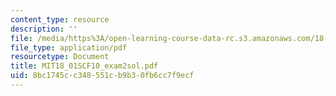 ```yaml
---
content_type: resource
description: ''
file: /media/https%3A/open-learning-course-data-rc.s3.amazonaws.com/18-01sc-single-variable-calculus-fall-2010/8bc1745cc348551cb9b30fb6cc7f9ecf_MIT18_01SCF10_exam2sol.pdf
file_type: application/pdf
resourcetype: Document
title: MIT18_01SCF10_exam2sol.pdf
uid: 8bc1745c-c348-551c-b9b3-0fb6cc7f9ecf
---
```

